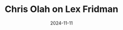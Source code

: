 ---
type: "podcast"
title: "Chris Olah on Lex Fridman"
description: "Interpretability"
url: "https://youtu.be/ugvHCXCOmm4?si=Dt7kdxIiHb6ljfnn&t=15476"
date: "2024-11-11"
tags: ["LLMs"]
---